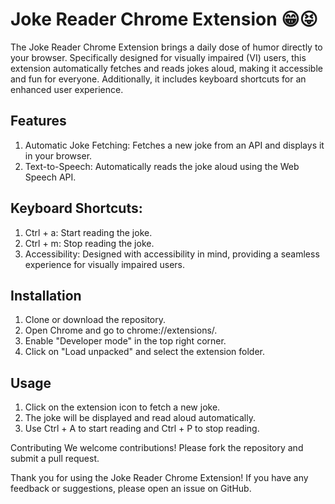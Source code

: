 # Joke Reader Chrome Extension 😁😝

The Joke Reader Chrome Extension brings a daily dose of humor directly to your browser. Specifically designed for visually impaired (VI) users, this extension automatically fetches and reads jokes aloud, making it accessible and fun for everyone. Additionally, it includes keyboard shortcuts for an enhanced user experience.


## Features
1. Automatic Joke Fetching: Fetches a new joke from an API and displays it in your browser.
2. Text-to-Speech: Automatically reads the joke aloud using the Web Speech API.

## Keyboard Shortcuts:
1. Ctrl + a: Start reading the joke.
2. Ctrl + m: Stop reading the joke.
3. Accessibility: Designed with accessibility in mind, providing a seamless experience for visually impaired users.

## Installation
1. Clone or download the repository.
2. Open Chrome and go to chrome://extensions/.
3. Enable "Developer mode" in the top right corner.
4. Click on "Load unpacked" and select the extension folder.

## Usage
1. Click on the extension icon to fetch a new joke.
2. The joke will be displayed and read aloud automatically.
3. Use Ctrl + A to start reading and Ctrl + P to stop reading.


Contributing
We welcome contributions! Please fork the repository and submit a pull request.


Thank you for using the Joke Reader Chrome Extension! If you have any feedback or suggestions, please open an issue on GitHub.
